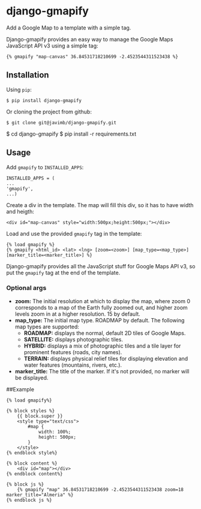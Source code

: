 # django-gmapify

Add a Google Map to a template with a simple tag.

Django-gmapify provides an easy way to manage the Google Maps JavaScript API v3 using a simple tag:

    {% gmapify "map-canvas" 36.84531718210699 -2.4523544311523438 %}

## Installation

Using `pip`:

    $ pip install django-gmapify

Or cloning the project from github:

    $ git clone git@javimb/django-gmapify.git
$ cd django-gmapify
    $ pip install -r requirements.txt

## Usage

Add `gmapify` to `INSTALLED_APPS`:

    INSTALLED_APPS = (
    ...
    'gmapify',
    ...)

Create a div in the template. The map will fill this div, so it has to have width and heigth:

    <div id="map-canvas" style="width:500px;height:500px;"></div>

Load and use the provided `gmapify` tag in the template:

    {% load gmapify %}
    {% gmapify <html_id> <lat> <lng> [zoom=<zoom>] [map_type=<map_type>] [marker_title=<marker_title>] %}

Django-gmapify provides all the JavaScript stuff for Google Maps API v3, so put the `gmapify` tag at the end of the template.

### Optional args

 - **zoom:** The initial resolution at which to display the map, where zoom 0 corresponds to a map of the Earth fully zoomed out, and higher zoom levels zoom in at a higher resolution. 15 by default.
 - **map_type:** The initial map type. ROADMAP by default. The following map types are supported:
    - **ROADMAP:** displays the normal, default 2D tiles of Google Maps.
    - **SATELLITE:** displays photographic tiles.
    - **HYBRID:** displays a mix of photographic tiles and a tile layer for prominent features (roads, city names).
    - **TERRAIN:** displays physical relief tiles for displaying elevation and water features (mountains, rivers, etc.).
 - **marker_title:** The title of the marker. If it's not provided, no marker will be displayed.

##Example

    {% load gmapify%}

    {% block styles %}
        {{ block.super }}
        <style type="text/css">
            #map {
                width: 100%;
                height: 500px;
            }
        </style>
    {% endblock style%}

    {% block content %}
        <div id="map"></div>
    {% endblock content%}

    {% block js %}
        {% gmapify "map" 36.84531718210699 -2.4523544311523438 zoom=18 marker_title="Almeria" %}
    {% endblock js %}